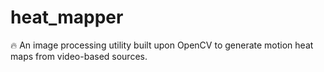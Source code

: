 # heat_mapper
🔥 An image processing utility built upon OpenCV to generate motion heat maps from video-based sources.
